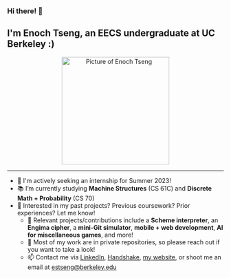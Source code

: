 ### Hi there! 👋

## I'm Enoch Tseng, an EECS undergraduate at UC Berkeley :)



<p align="center">
  <img src="https://media-exp1.licdn.com/dms/image/C4D03AQFBi2S6uLpjeA/profile-displayphoto-shrink_400_400/0/1632630145468?e=1671667200&v=beta&t=NHv4D-ndipsB-68zz5nq-UPMDligXsu5ukyIWv1kChs" alt="Picture of Enoch Tseng" height="auto" width="250" />
</p>

---

- 🔎 I'm actively seeking an internship for Summer 2023!
- 📚 I’m currently studying **Machine Structures** (CS 61C) and **Discrete Math + Probability** (CS 70)
- 🧐 Interested in my past projects? Previous coursework? Prior experiences? Let me know!
  - 🚀 Relevant projects/contributions include a **Scheme interpreter**, an **Engima cipher**, a **mini-Git simulator**, **mobile + web development**, **AI for miscellaneous games**, and more!
  - 🏰 Most of my work are in private repositories, so please reach out if you want to take a look!
  - 📫 Contact me via [LinkedIn](https://www.linkedin.com/in/enoch-tseng/), [Handshake](https://app.joinhandshake.com/stu/users/33148613), [my website](https://enoch-tseng.github.io/), or shoot me an email at estseng@berkeley.edu

<!--
**enoch-tseng/enoch-tseng** is a ✨ _special_ ✨ repository because its `README.md` (this file) appears on your GitHub profile.

Here are some ideas to get you started:

- 🔭 I’m currently working on ...
- 🌱 I’m currently learning ...
- 👯 I’m looking to collaborate on ...
- 🤔 I’m looking for help with ...
- 💬 Ask me about ...
- 📫 How to reach me: ...
- 😄 Pronouns: ...
- ⚡ Fun fact: ...
-->
